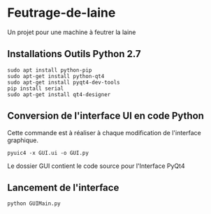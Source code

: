 # Feutrage-de-laine

Un projet pour une machine à feutrer la laine

## Installations Outils Python 2.7

```
sudo apt install python-pip
sudo apt-get install python-qt4
sudo apt-get install pyqt4-dev-tools 
pip install serial
sudo apt-get install qt4-designer
```

## Conversion de l'interface UI en code Python

Cette commande est à réaliser à chaque modification de l'interface graphique.
```
pyuic4 -x GUI.ui -o GUI.py
```


Le dossier GUI contient le code source pour l'Interface PyQt4


## Lancement de l'interface

```
python GUIMain.py
```
